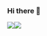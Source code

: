 ### Hi there 👋

<!--
**Mahesh-Saka/Mahesh-Saka** is a ✨ _special_ ✨ repository because its `README.md` (this file) appears on your GitHub profile.

Here are some ideas to get you started:

- 🔭 I’m currently working on ...
- 🌱 I’m currently learning ...
- 👯 I’m looking to collaborate on ...
- 🤔 I’m looking for help with ...
- 💬 Ask me about ...
- 📫 How to reach me: ...
- 😄 Pronouns: ...
- ⚡ Fun fact: ...
-->
<img src="https://github-readme-stats.vercel.app/api/top-langs?username=Mahesh-Saka&layout=compact"/><img src="https://github-readme-stats.vercel.app/api?username=Mahesh-Saka&show_icons=true"/>

